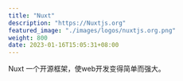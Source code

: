 ```yaml
---
title: "Nuxt"
description: "https://Nuxtjs.org"
featured_image: "./images/logos/nuxtjs.org.png"
weight: 800
date: 2023-01-16T15:05:31+08:00
---
```


Nuxt 一个开源框架，使web开发变得简单而强大。